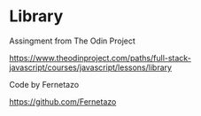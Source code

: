 # Library

Assingment from The Odin Project

https://www.theodinproject.com/paths/full-stack-javascript/courses/javascript/lessons/library


Code by Fernetazo

https://github.com/Fernetazo